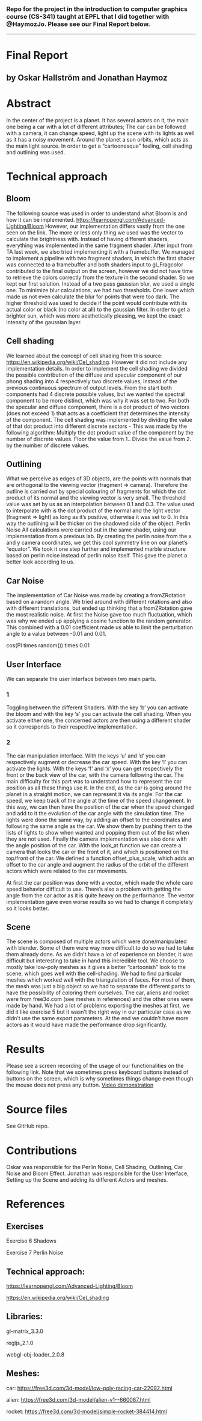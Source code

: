 ### Repo for the project in the introduction to computer graphics course (CS-341) taught at EPFL that I did together with @HaymozJo. Please see our Final Report below.
---
# Final Report 
by Oskar Hallström and Jonathan Haymoz
---
# Abstract
In the center of the project is a planet. It has several actors on it, the main one being a car with a lot of different attributes; The car can be followed with a camera, it can change speed, light up the scene with its lights as well as it has a noisy movement. Around the planet a sun orbits, which acts as the main light source. In order to get a “cartoonesque” feeling, cell shading and outlining was used.

# Technical approach
## Bloom
The following source was used in order to understand what Bloom is and how it can be implemented. https://learnopengl.com/Advanced-Lighting/Bloom
However, our implementation differs vastly from the one seen on the link. The more or less only thing we used was the vector to calculate the brightness with. Instead of having different shaders, everything was implemented in the same fragment shader. After input from TA last week, we also tried implementing it with a framebuffer. We managed to implement a pipeline with two fragment shaders, in which the first shader was connected to a framebuffer and both shaders input to gl_Fragcolor contributed to the final output on the screen, however we did not have time to retrieve the colors correctly from the texture in the second shader. So we kept our first solution. Instead of a two pass gaussian blur, we used a single one. To minimize blur calculations, we had two thresholds. One lower which made us not even calculate the blur for points that were too dark. The higher threshold was used to decide if the point would contribute with its actual color or black (no color at all) to the gaussian filter. In order to get a brighter sun, which was more aesthetically pleasing, we kept the exact intensity of the gaussian layer.

## Cell shading
We learned about the concept of cell shading from this source: https://en.wikipedia.org/wiki/Cel_shading. However it did not include any implementation details. In order to implement the cell shading we divided the possible contribution of the diffuse and specular component of our phong shading into 4 respectively two discrete values, instead of the previous continuous spectrum of output levels. From the start both components had 4 discrete possible values, but we wanted the spectral component to be more distinct, which was why it was set to two. For both the specular and diffuse component, there is a dot product of two vectors (does not exceed 1) that acts as a coefficient that determines the intensity of the component. The cell shading was implemented by dividing the value of that dot product into different discrete sectors - This was made by the following algorithm:
Multiply the dot product value of the component by the number of discrete values.
Floor the value from 1..
Divide the value from 2. by the number of discrete values.

## Outlining
What we perceive as edges of 3D objects, are the points with normals that are orthogonal to the viewing vector (fragment => camera). Therefore the outline is carried out by special colouring of fragments for which the dot product of its normal and the viewing vector is very small. The threshold value was set by us as an interpolation between 0.1 and 0.3. The value used to interpolate with is the dot product of the normal and the light vector (fragment => light) as long as it’s positive, otherwise it was set to 0. In this way the outlining will be thicker on the shadowed side of the object.
Perlin Noise
All calculations were carried out in the same shader, using our implementation from a previous lab. By creating the perlin noise from the x and y camera coordinates, we get this cool symmetry line on our planet’s “equator”. We took it one step further and implemented marble structure based on perlin noise instead of perlin noise itself. This gave the planet a better look according to us.

## Car Noise
The implementation of Car Noise was made by creating a fromZRotation based on a random angle. We tried around with different rotations and also with different translations, but ended up thinking that a fromZRotation gave the most realistic noise. At first the Noise gave too much fluctuation, which was why we ended up applying a cosine function to the random generator. This combined with a 0.01 coefficient made us able to limit the perturbation angle to a value between -0.01 and 0.01.

cos(PI times random()) times 0.01

## User Interface
We can separate the user interface  between two main parts.
### 1
Toggling between the different Shaders. With the key ‘b’ you can activate the bloom and with the key ‘s’ you can activate the cell shading. When you activate either one, the concerned actors are then using a different shader so it corresponds to their respective implementation.
### 2
The car manipulation interface. With the keys ‘u’ and ‘d’ you can respectively augment or decrease the car speed. With the key ‘l’ you can activate the lights. With the keys ‘f’ and ‘x’ you can get respectively the front or the back view of the car, with the camera following the car.
The main difficulty for this part was to understand how to represent the car position 	as all these things use it. In the end, as the car is going around the planet in a            	straight motion, we can represent it via its angle.
For the car speed, we keep track of the angle at the time of the speed changement. 	In this way, we can then have the position of the car when the speed changed and 	add to it the evolution of the car angle with the simulation time.
The lights were done the same way, by adding an offset to the coordinates and 		following the same angle as the car. We show them by pushing them to the lists of 	lights to show when wanted and popping them out of the list when they are not used.
Finally the camera implementation was also done with the angle position of the car. 	With the look_at function we can create a camera that looks the car or the front of it,	and which is positioned on the top/front of the car.
We defined a function offset_plus_scale, which adds an offset to the car angle  and 	augment the radius of the orbit of the different actors which were related to the car 	movements.

At first the car position was done with a vector, which made the whole care speed 	behavior difficult to use. There’s also a problem with getting the angle from the car 	actor as it is quite heavy on the performance. The vector implementation gave even 	worse results so we had to change it completely so it looks better.

## Scene
The scene is composed of multiple actors which were done/manipulated with blender. Some of them were way more difficult to do so we had to take them already done. As we didn’t have a lot of experience on blender, it was difficult but interesting to take in hand this incredible tool.
We choose to mostly take low-poly meshes as it gives a better “cartoonish” look to the scene, which goes well with the cell-shading.
We had to find particular meshes which worked well with the triangulation of faces. For most of them, the mesh was just a big object so we had to separate the different parts to have the possibility of coloring them ourselves. The car, aliens and rocket  were from free3d.com (see meshes in references)  and the other ones were made by hand.
We had a lot of problems exporting the meshes at  first, we did it like exercise 5 but it wasn’t the right way in our particular case as we didn’t use the same export parameters. At the end we couldn’t have more actors as it would have made the performance drop significantly.

# Results
Please see a screen recording of the usage of our functionalities on the following link. Note that we sometimes press keyboard buttons instead of buttons on the screen, which is why sometimes things change even though the mouse does not press any button.
[Video demonstration](https://youtu.be/5skgOikOyO0)

# Source files
See GitHub repo.


# Contributions
Oskar was responsible for the Perlin Noise, Cell Shading, Outlining, Car Noise and Bloom Effect. Jonathan was responsible for the User Interface, Setting up the Scene and adding its different Actors and meshes.

# References
## Exercises
Exercise 6 Shadows

Exercise 7 Perlin Noise

## Technical approach:
https://learnopengl.com/Advanced-Lighting/Bloom

https://en.wikipedia.org/wiki/Cel_shading

## Libraries:
gl-matrix_3.3.0

regljs_2.1.0

webgl-obj-loader_2.0.8

## Meshes:
car: https://free3d.com/3d-model/low-poly-racing-car-22092.html

alien: https://free3d.com/3d-model/alien-v1--660087.html

rocket: https://free3d.com/3d-model/simple-rocket-384414.html
